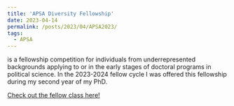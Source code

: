 ```yaml
---
title: 'APSA Diversity Fellowship'
date: 2023-04-14
permalink: /posts/2023/04/APSA2023/
tags:
  - APSA
---
```


is a fellowship competition for individuals from underrepresented backgrounds applying to or in the early stages of doctoral programs in political science. In the 2023-2024 fellow cycle I was offered this fellowship during my second year of my PhD. 

[Check out the fellow class here!](https://www.apsanet.org/DIVERSITY/Diversity-Fellowship-Program/Spring-2023-2024)
